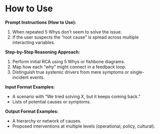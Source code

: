 # How to Use
**Prompt Instructions (How to Use):**  
1. When repeated 5 Whys don’t seem to solve the issue.  
2. If the user suspects the “root cause” is spread across multiple interacting variables.

**Step-by-Step Reasoning Approach:**  
1. Perform initial RCA using 5 Whys or fishbone diagrams.  
2. Map how each “why” might connect in a feedback loop.  
3. Distinguish true systemic drivers from mere symptoms or single-incident events.

**Input Format Examples:**  
- A scenario with “We tried solving X, but it keeps coming back.”  
- Lists of potential causes or symptoms.

**Output Format Examples:**  
- A hierarchy or network of causes.  
- Proposed interventions at multiple levels (operational, policy, cultural).



